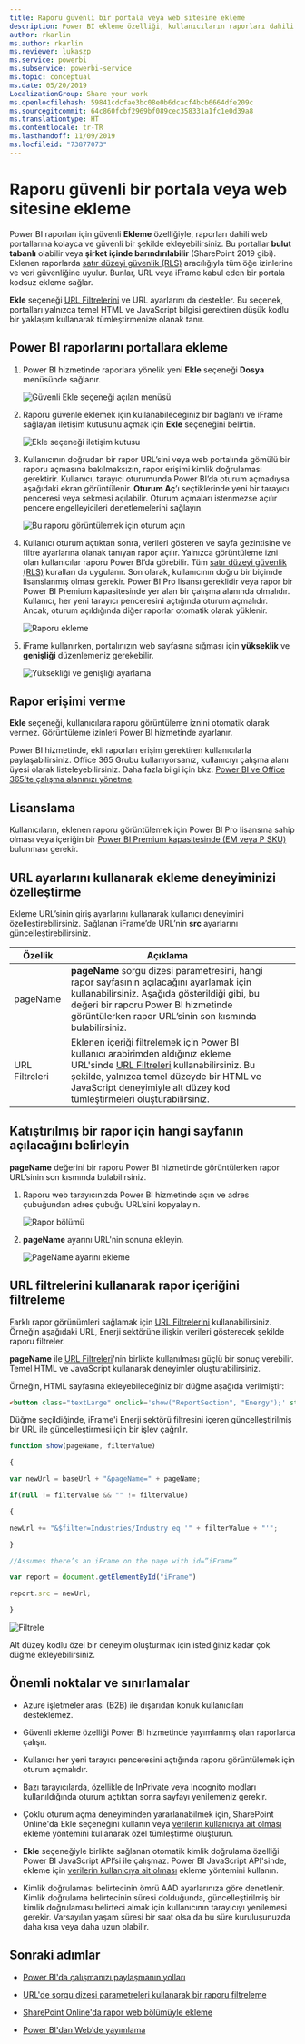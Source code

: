 ```yaml
---
title: Raporu güvenli bir portala veya web sitesine ekleme
description: Power BI ekleme özelliği, kullanıcıların raporları dahili web portallarına kolayca ve güvenli bir şekilde eklemesini sağlar.
author: rkarlin
ms.author: rkarlin
ms.reviewer: lukaszp
ms.service: powerbi
ms.subservice: powerbi-service
ms.topic: conceptual
ms.date: 05/20/2019
LocalizationGroup: Share your work
ms.openlocfilehash: 59841cdcfae3bc08e0b6dcacf4bcb6664dfe209c
ms.sourcegitcommit: 64c860fcbf2969bf089cec358331a1fc1e0d39a8
ms.translationtype: HT
ms.contentlocale: tr-TR
ms.lasthandoff: 11/09/2019
ms.locfileid: "73877073"
---
```

# <a name="embed-a-report-in-a-secure-portal-or-website"></a>Raporu güvenli bir portala veya web sitesine ekleme

Power BI raporları için güvenli **Ekleme** özelliğiyle, raporları dahili web portallarına kolayca ve güvenli bir şekilde ekleyebilirsiniz. Bu portallar **bulut tabanlı** olabilir veya **şirket içinde barındırılabilir** (SharePoint 2019 gibi). Eklenen raporlarda [satır düzeyi güvenlik (RLS)](service-admin-rls.md) aracılığıyla tüm öğe izinlerine ve veri güvenliğine uyulur. Bunlar, URL veya iFrame kabul eden bir portala kodsuz ekleme sağlar. 

**Ekle** seçeneği [URL Filtrelerini](service-url-filters.md) ve URL ayarlarını da destekler. Bu seçenek, portalları yalnızca temel HTML ve JavaScript bilgisi gerektiren düşük kodlu bir yaklaşım kullanarak tümleştirmenize olanak tanır.

## <a name="how-to-embed-power-bi-reports-into-portals"></a>Power BI raporlarını portallara **ekleme**

1. Power BI hizmetinde raporlara yönelik yeni **Ekle** seçeneği **Dosya** menüsünde sağlanır.

    ![Güvenli Ekle seçeneği açılan menüsü](media/service-embed-secure/secure-embed-drop-down-menu.png)

2. Raporu güvenle eklemek için kullanabileceğiniz bir bağlantı ve iFrame sağlayan iletişim kutusunu açmak için **Ekle** seçeneğini belirtin.

    ![Ekle seçeneği iletişim kutusu](media/service-embed-secure/secure-embed-code-dialog.png)

3. Kullanıcının doğrudan bir rapor URL’sini veya web portalında gömülü bir raporu açmasına bakılmaksızın, rapor erişimi kimlik doğrulaması gerektirir. Kullanıcı, tarayıcı oturumunda Power BI’da oturum açmadıysa aşağıdaki ekran görüntülenir. **Oturum Aç**’ı seçtiklerinde yeni bir tarayıcı penceresi veya sekmesi açılabilir. Oturum açmaları istenmezse açılır pencere engelleyicileri denetlemelerini sağlayın.

    ![Bu raporu görüntülemek için oturum açın](media/service-embed-secure/secure-embed-sign-in.png)

4. Kullanıcı oturum açtıktan sonra, verileri gösteren ve sayfa gezintisine ve filtre ayarlarına olanak tanıyan rapor açılır. Yalnızca görüntüleme izni olan kullanıcılar raporu Power BI’da görebilir. Tüm [satır düzeyi güvenlik (RLS)](service-admin-rls.md) kuralları da uygulanır. Son olarak, kullanıcının doğru bir biçimde lisanslanmış olması gerekir. Power BI Pro lisansı gereklidir veya rapor bir Power BI Premium kapasitesinde yer alan bir çalışma alanında olmalıdır. Kullanıcı, her yeni tarayıcı penceresini açtığında oturum açmalıdır. Ancak, oturum açıldığında diğer raporlar otomatik olarak yüklenir.

    ![Raporu ekleme](media/service-embed-secure/secure-embed-report.png)

5. iFrame kullanırken, portalınızın web sayfasına sığması için **yükseklik** ve **genişliği** düzenlemeniz gerekebilir.

    ![Yüksekliği ve genişliği ayarlama](media/service-embed-secure/secure-embed-size.png)

## <a name="granting-report-access"></a>Rapor erişimi verme

**Ekle** seçeneği, kullanıcılara raporu görüntüleme iznini otomatik olarak vermez. Görüntüleme izinleri Power BI hizmetinde ayarlanır.

Power BI hizmetinde, ekli raporları erişim gerektiren kullanıcılarla paylaşabilirsiniz. Office 365 Grubu kullanıyorsanız, kullanıcıyı çalışma alanı üyesi olarak listeleyebilirsiniz. Daha fazla bilgi için bkz. [Power BI ve Office 365'te çalışma alanınızı yönetme](service-manage-app-workspace-in-power-bi-and-office-365.md).

## <a name="licensing"></a>Lisanslama

Kullanıcıların, eklenen raporu görüntülemek için Power BI Pro lisansına sahip olması veya içeriğin bir [Power BI Premium kapasitesinde (EM veya P SKU)](service-admin-premium-purchase.md) bulunması gerekir.

## <a name="customize-your-embed-experience-using-url-settings"></a>URL ayarlarını kullanarak ekleme deneyiminizi özelleştirme

Ekleme URL’sinin giriş ayarlarını kullanarak kullanıcı deneyimini özelleştirebilirsiniz. Sağlanan iFrame’de URL’nin **src** ayarlarını güncelleştirebilirsiniz.

| Özellik  | Açıklama  |  |  |  |
|--------------|-----------------------------------------------------------------------------------------------------------------------------------------------------------------------------------------------------------------------|---|---|---|
| pageName  | **pageName** sorgu dizesi parametresini, hangi rapor sayfasının açılacağını ayarlamak için kullanabilirsiniz. Aşağıda gösterildiği gibi, bu değeri bir raporu Power BI hizmetinde görüntülerken rapor URL’sinin son kısmında bulabilirsiniz. |  |  |  |
| URL Filtreleri  | Eklenen içeriği filtrelemek için Power BI kullanıcı arabirimden aldığınız ekleme URL'sinde [URL Filtreleri](service-url-filters.md) kullanabilirsiniz. Bu şekilde, yalnızca temel düzeyde bir HTML ve JavaScript deneyimiyle alt düzey kod tümleştirmeleri oluşturabilirsiniz.  |  |  |  |

## <a name="set-which-page-opens-for-an-embedded-report"></a>Katıştırılmış bir rapor için hangi sayfanın açılacağını belirleyin 

**pageName** değerini bir raporu Power BI hizmetinde görüntülerken rapor URL’sinin son kısmında bulabilirsiniz.

1. Raporu web tarayıcınızda Power BI hizmetinde açın ve adres çubuğundan adres çubuğu URL’sini kopyalayın.

    ![Rapor bölümü](media/service-embed-secure/secure-embed-report-section.png)

2. **pageName** ayarını URL'nin sonuna ekleyin.

    ![PageName ayarını ekleme](media/service-embed-secure/secure-embed-append-page-name.png)

## <a name="filter-report-content-using-url-filters"></a>URL filtrelerini kullanarak rapor içeriğini filtreleme 

Farklı rapor görünümleri sağlamak için [URL Filtrelerini](service-url-filters.md) kullanabilirsiniz. Örneğin aşağıdaki URL, Enerji sektörüne ilişkin verileri gösterecek şekilde raporu filtreler.

**pageName** ile [URL Filtreleri](service-url-filters.md)'nin birlikte kullanılması güçlü bir sonuç verebilir. Temel HTML ve JavaScript kullanarak deneyimler oluşturabilirsiniz.

Örneğin, HTML sayfasına ekleyebileceğiniz bir düğme aşağıda verilmiştir:

```html
<button class="textLarge" onclick='show("ReportSection", "Energy");' style="display: inline-block;">Show Energy</button>
```

Düğme seçildiğinde, iFrame'i Enerji sektörü filtresini içeren güncelleştirilmiş bir URL ile güncelleştirmesi için bir işlev çağrılır.

```javascript
function show(pageName, filterValue)

{

var newUrl = baseUrl + "&pageName=" + pageName;

if(null != filterValue && "" != filterValue)

{

newUrl += "&$filter=Industries/Industry eq '" + filterValue + "'";

}

//Assumes there’s an iFrame on the page with id=”iFrame”

var report = document.getElementById("iFrame")

report.src = newUrl;

}
```

![Filtrele](media/service-embed-secure/secure-embed-filter.png)

Alt düzey kodlu özel bir deneyim oluşturmak için istediğiniz kadar çok düğme ekleyebilirsiniz. 

## <a name="considerations-and-limitations"></a>Önemli noktalar ve sınırlamalar

* Azure işletmeler arası (B2B) ile dışarıdan konuk kullanıcıları desteklemez.

* Güvenli ekleme özelliği Power BI hizmetinde yayımlanmış olan raporlarda çalışır.

* Kullanıcı her yeni tarayıcı penceresini açtığında raporu görüntülemek için oturum açmalıdır.

* Bazı tarayıcılarda, özellikle de InPrivate veya Incognito modları kullanıldığında oturum açtıktan sonra sayfayı yenilemeniz gerekir.

* Çoklu oturum açma deneyiminden yararlanabilmek için, SharePoint Online'da Ekle seçeneğini kullanın veya [verilerin kullanıcıya ait olması](developer/embed-sample-for-your-organization.md) ekleme yöntemini kullanarak özel tümleştirme oluşturun. 

* **Ekle** seçeneğiyle birlikte sağlanan otomatik kimlik doğrulama özelliği Power BI JavaScript API’si ile çalışmaz. Power BI JavaScript API'sinde, ekleme için [verilerin kullanıcıya ait olması](developer/embed-sample-for-your-organization.md) ekleme yöntemini kullanın. 

* Kimlik doğrulaması belirtecinin ömrü AAD ayarlarınıza göre denetlenir. Kimlik doğrulama belirtecinin süresi dolduğunda, güncelleştirilmiş bir kimlik doğrulaması belirteci almak için kullanıcının tarayıcıyı yenilemesi gerekir. Varsayılan yaşam süresi bir saat olsa da bu süre kuruluşunuzda daha kısa veya daha uzun olabilir.

## <a name="next-steps"></a>Sonraki adımlar

* [Power BI'da çalışmanızı paylaşmanın yolları](service-how-to-collaborate-distribute-dashboards-reports.md)

* [URL'de sorgu dizesi parametreleri kullanarak bir raporu filtreleme](service-url-filters.md)

* [SharePoint Online'da rapor web bölümüyle ekleme](service-embed-report-spo.md)

* [Power BI'dan Web'de yayımlama](service-publish-to-web.md)
